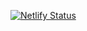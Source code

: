 [![Netlify Status](https://api.netlify.com/api/v1/badges/25d9839e-36c6-4ed0-9b73-0904ef7f7c41/deploy-status)](https://app.netlify.com/sites/todolist-nullaf/deploys)
